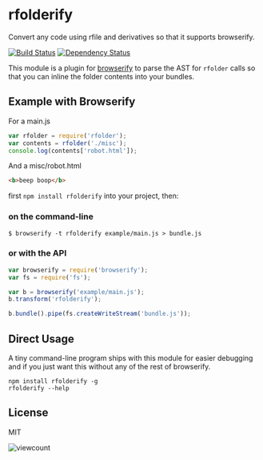 # rfolderify

  Convert any code using rfile and derivatives so that it supports browserify.

[![Build Status](https://travis-ci.org/quarterto/rfolderify.png?branch=master)](https://travis-ci.org/quarterto/rfolderify)
[![Dependency Status](https://gemnasium.com/quarterto/rfolderify.png)](https://gemnasium.com/quarterto/rfolderify)

  This module is a plugin for [browserify](http://browserify.org/) to parse the AST for `rfolder` calls so that you can inline the folder contents into your bundles.

## Example with Browserify

  For a main.js

```javascript
var rfolder = require('rfolder');
var contents = rfolder('./misc');
console.log(contents['robot.html']);
```

  And a misc/robot.html

```html
<b>beep boop</b>
```

  first `npm install rfolderify` into your project, then:

### on the command-line

```
$ browserify -t rfolderify example/main.js > bundle.js
```

### or with the API

```javascript
var browserify = require('browserify');
var fs = require('fs');

var b = browserify('example/main.js');
b.transform('rfolderify');

b.bundle().pipe(fs.createWriteStream('bundle.js'));
```

## Direct Usage

A tiny command-line program ships with this module for easier debugging and if you just want this without any of the rest of browserify.

```
npm install rfolderify -g
rfolderify --help
```

## License

MIT

![viewcount](https://viewcount.jepso.com/count/quarterto/rfolderify.png)
